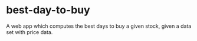# best-day-to-buy
A web app which computes the best days to buy a given stock, given a data set with price data.
